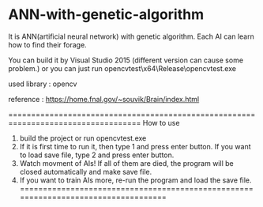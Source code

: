 # ANN-with-genetic-algorithm
It is ANN(artificial neural network) with genetic algorithm. Each AI can learn how to find their forage.

You can build it by Visual Studio 2015 (different version can cause some problem.)
or you can just run opencvtest\x64\Release\opencvtest.exe

used library : opencv

reference : https://home.fnal.gov/~souvik/Brain/index.html

===================================================================================
How to use

1. build the project or run opencvtest.exe
2. If it is first time to run it, then type 1 and press enter button. If you want to load save file, type 2 and press enter button.
3. Watch movment of AIs! If all of them are died, the program will be closed automatically and make save file.
4. If you want to train AIs more, re-run the program and load the save file.
===================================================================================

